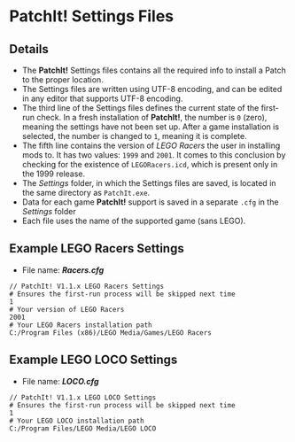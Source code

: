 PatchIt! Settings Files
=======================

Details
-------

* The **PatchIt!** Settings files contains all the required info to install a Patch to the proper location.
* The Settings files are written using UTF-8 encoding, and can be edited in any editor that supports UTF-8 encoding.
* The third line of the Settings files defines the current state of the first-run check. In a fresh installation of **PatchIt!**,
  the number is `0` (zero), meaning the settings have not been set up. After a game installation is selected, the number is changed to `1`, 
  meaning it is complete.
* The fifth line contains the version of *LEGO Racers* the user in installing mods to. It has two values: `1999` and `2001`. 
  It comes to this conclusion by checking for the existence of `LEGORacers.icd`, which is present only in the 1999 release.
* The *Settings* folder, in which the Settings files are saved, is located in the same directory as `PatchIt.exe`.
* Data for each game **PatchIt!** support is saved in a separate `.cfg` in the *Settings* folder
* Each file uses the name of the supported game (sans LEGO). 

Example LEGO Racers Settings
----------------------------

* File name: ***Racers.cfg***

```
// PatchIt! V1.1.x LEGO Racers Settings
# Ensures the first-run process will be skipped next time
1
# Your version of LEGO Racers
2001
# Your LEGO Racers installation path
C:/Program Files (x86)/LEGO Media/Games/LEGO Racers
```

Example LEGO LOCO Settings
--------------------------

* File name: ***LOCO.cfg***

```
// PatchIt! V1.1.x LEGO LOCO Settings
# Ensures the first-run process will be skipped next time
1
# Your LEGO LOCO installation path
C:/Program Files/LEGO Media/LEGO LOCO
```

